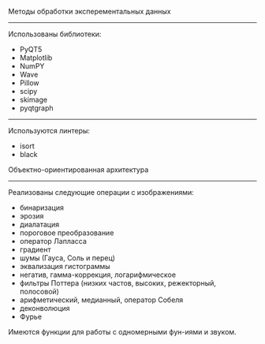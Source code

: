 Методы обработки эксперементальных данных
***
Использованы библиотеки:
* PyQT5
* Matplotlib
* NumPY
* Wave
* Pillow
* scipy
* skimage
* pyqtgraph


***
Используются линтеры:
* isort
* black 

Объектно-ориентированная архитектура
***
Реализованы следующие операции с изображениями:
* бинаризация
* эрозия
* диалатация
* пороговое преобразование
* оператор Лапласса
* градиент
* шумы (Гауса, Соль и перец)
* эквализация гистограммы
* негатив, гамма-коррекция, логарифмическое
* фильтры Поттера (низких частов, высоких, режекторный, полосовой)
* арифметический, медианный, оператор Собеля
* деконволюция
* Фурье

Имеются функции для работы с одномерными фун-иями и звуком.







